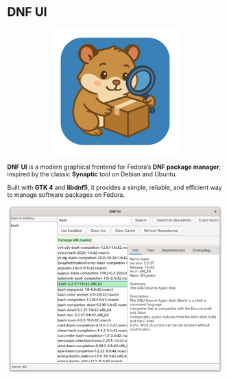 # DNF UI

<p align="center">
  <img src="img/logo.png" width="300" alt="DNF UI logo"/>
</p>

**DNF UI** is a modern graphical frontend for Fedora’s **DNF package manager**,
inspired by the classic **Synaptic** tool on Debian and Ubuntu.

Built with **GTK 4** and **libdnf5**, it provides a simple, reliable, and efficient way to manage software packages on Fedora.

<p align="center">
  <img src="img/latest_screenshot.png" width="600" alt="DNF UI screenshot"/>
</p>
